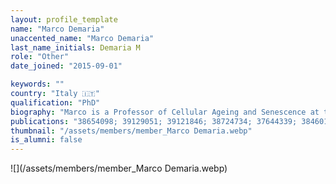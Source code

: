 ```yaml
---
layout: profile_template
name: "Marco Demaria"
unaccented_name: "Marco Demaria"
last_name_initials: Demaria M
role: "Other"
date_joined: "2015-09-01"

keywords: ""
country: "Italy 🇮🇹"
qualification: "PhD"
biography: "Marco is a Professor of Cellular Ageing and Senescence at the University of Groningen's Medical Faculty. He earned his PhD in Molecular Medicine from the University of Torino, Italy, under Prof. Valeria Poli, where he studied STAT3's role in cancer cell survival and metabolism. In 2010, Marco joined Prof. Judith Campisi's lab at the Buck Institute for Research on Aging, California, to develop models for studying senescent cells and their roles in tissue repair, cancer, and aging. He later joined the University of Groningen and ERIBA in 2015, becoming the director of the Mechanism of Health, Ageing and Disease (MoHAD) Institute at UMCG in 2023, and a full professor in 2024. Marco serves as the Preseident of the International Cell Senescence Association (ICSA) and is the Editor in Chief of NPJ Aging. Outside work, Marco enjoys spending time with his family, running, traveling, cooking, and tasting wine."
publications: "38654098; 39129051; 39121846; 38724734; 37644339; 38460134; 38310117; 38052712; 38030088; 37926332; 37969056; 37802028; 37547972; 37397084; 36801257; 34908245; 36849522; 36049114; 36564381; 36045302; 36010584; 36090630; 33775830; 35609537; 34985783; 34918084; 34728311; 34911777; 34793711; 34548270; 34598318; 34536446; 33811820; 33823141; 33911261; 33824512; 33556549; 33734564; 33349436; 33467440; 33378272; 33056980; 32955770; 32800796; 32800659; 32482536; 32641409; 32727916; 32460521; 32446180; 32050662; 31675495; 31553904; 31148373; 31153901; 30907060; 30900385; 30710410; 30648461; 30395873; 29985363; 29575469; 29477613; 29686183; 29484109; 29386135; 28844647; 28436958; 28111332; 27979832; 28616578; 26845683; 26657143; 26658759; 26404840; 26240345; 26147250; 25281806; 25855157; 26158292; 25584795; 25499914; 24500994; 25089666; 23600398; 23503512; 22915708; 22404905; 22402588; 24058770; 25436678; 22496421; 22342914; 22535863; 21926478; 21084727; 20215508"
thumbnail: "/assets/members/member_Marco Demaria.webp"
is_alumni: false
---
```


 ![](/assets/members/member_Marco Demaria.webp)

 
